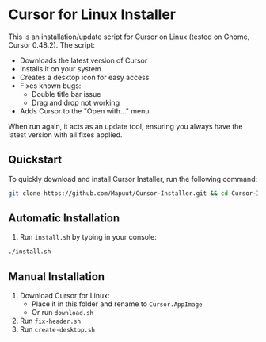 # Cursor for Linux Installer

This is an installation/update script for Cursor on Linux (tested on Gnome, Cursor 0.48.2). The script:

- Downloads the latest version of Cursor
- Installs it on your system
- Creates a desktop icon for easy access
- Fixes known bugs:
  - Double title bar issue
  - Drag and drop not working
- Adds Cursor to the "Open with..." menu

When run again, it acts as an update tool, ensuring you always have the latest version with all fixes applied.

## Quickstart

To quickly download and install Cursor Installer, run the following command:

```sh
git clone https://github.com/Mapuut/Cursor-Installer.git && cd Cursor-Installer && ./install.sh
```

## Automatic Installation

1. Run `install.sh` by typing in your console:

```sh
./install.sh
```

## Manual Installation

1. Download Cursor for Linux:
   - Place it in this folder and rename to `Cursor.AppImage`
   - Or run `download.sh`
2. Run `fix-header.sh`
3. Run `create-desktop.sh`
